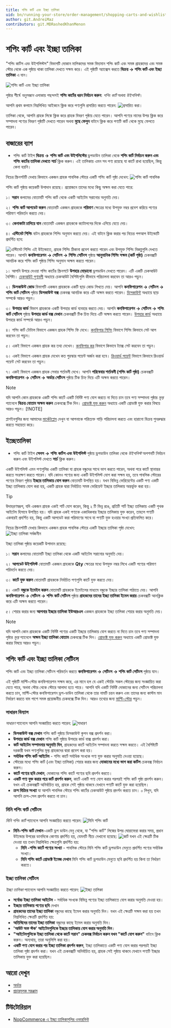 ```yaml
---
title: শপিং কার্ট এবং ইচ্ছা তালিকা
uid: bn/running-your-store/order-management/shopping-carts-and-wishlists
author: git.AndreiMaz
contributors: git.MDRashedKhanMenon
---
```


# শপিং কার্ট এবং ইচ্ছা তালিকা

"শপিং কার্টস এবং উইশলিস্টস" বিভাগটি দোকান মালিকদের সমস্ত বিদ্যমান শপিং কার্ট এবং সমস্ত গ্রাহকদের এবং সমস্ত স্টোর থেকে এক পৃষ্ঠায় থাকা তালিকা দেখতে সক্ষম করে। এই পৃষ্ঠাটি অ্যাক্সেস করতে **বিক্রয় → শপিং কার্ট এবং ইচ্ছা তালিকা** এ যান।

![শপিং কার্ট এবং ইচ্ছা তালিকা](_static/shopping-carts-and-wishlists/list.jpg)

পৃষ্ঠার শীর্ষে *অনুসন্ধান* এলাকায় পছন্দসই **শপিং কার্টের ধরন নির্বাচন করুন**: *শপিং কার্ট* অথবা *উইশলিস্ট*।

আপনি প্রথম কলামে নিম্নলিখিত আইকনে ক্লিক করে পণ্যগুলি প্রসারিত করতে পারেন: ![প্রসারিত করা](_static/shopping-carts-and-wishlists/icon.jpg)।

তালিকা থেকে, আপনি গ্রাহক লিঙ্কে ক্লিক করে গ্রাহক বিবরণ পৃষ্ঠায় যেতে পারেন। আপনি পণ্যের নামের উপর ক্লিক করে সম্পাদনা পণ্যের বিবরণ পৃষ্ঠাটি দেখতে পারেন অথবা **মুছে ফেলুন** বাটনে ক্লিক করে পণ্যটি কার্ট থেকে মুছে ফেলতে পারেন।

## বাজারের ব্যাগ

* শপিং কার্ট টাইপ **বিক্রয় → শপিং কার্ট এবং উইশলিস্টের** ড্রপডাউন তালিকা থেকে **শপিং কার্ট নির্বাচন করুন এবং শপিং কার্টের তালিকা দেখতে** **সার্চ** ক্লিক করুন। এই তালিকায় এমন সব পণ্য রয়েছে যা কার্টে রাখা হয়েছিল, কিন্তু কেনা হয়নি।

নিচের স্ক্রিনশটটি দেখায় কিভাবে একজন গ্রাহক পাবলিক স্টোরে একটি শপিং কার্ট পৃষ্ঠা দেখেন:
![শপিং কার্ট পাবলিক](_static/shopping-carts-and-wishlists/shopping-cart-public.jpg)

শপিং কার্ট পৃষ্ঠায় কয়েকটি উপাদান রয়েছে। প্রয়োজনে তাদের মধ্যে কিছু অক্ষম করা যেতে পারে:

১। **সরান** কলামের বোতামটি শপিং কার্ট থেকে একটি আইটেম সরানোর অনুমতি দেয়।

২। **শপিং কার্ট আপডেট করুন** বোতামটি একজন গ্রাহককে **পরিমাণ** ক্ষেত্রের মধ্যে উপযুক্ত নম্বর প্রবেশ করিয়ে পণ্যের পরিমাণ পরিবর্তন করতে দেয়।

৩। **কেনাকাটা চালিয়ে যান** বোতামটি একজন গ্রাহককে ক্যাটালগের দিকে এগিয়ে যেতে দেয়।

৪। **এস্টিমেট শিপিং** বাটন গ্রাহককে শিপিং অনুমান করতে দেয়। এই বাটনে ক্লিক করার পর নিচের পপআপ উইন্ডোটি প্রদর্শিত হবে:

  ![এস্টিমেট শিপিং](_static/shopping-carts-and-wishlists/estimate-shipping.jpg)
  এই উইন্ডোতে, গ্রাহক শিপিং ঠিকানা প্রবেশ করতে পারেন এবং উপযুক্ত শিপিং বিকল্পগুলি দেখতে পারেন।
  আপনি **কনফিগারেশন → সেটিংস → শিপিং সেটিংস** পৃষ্ঠায় **আনুমানিক শিপিং সক্ষম (কার্ট পৃষ্ঠা)** চেকবক্সটি আনচিক করে শপিং কার্ট পৃষ্ঠায় শিপিং অনুমান অক্ষম করতে পারেন।

১। আপনি উপরে দেওয়া শপিং কার্টের স্ক্রিনশটে **উপহার মোড়ানো** ড্রপডাউন দেখতে পারেন। এটি একটি চেকআউট বৈশিষ্ট্য। [চেকআউট গুণাবলী](xref:bn/running-your-store/order-management/checkout-attributes) অধ্যায়ে চেকআউট বৈশিষ্ট্যগুলি কীভাবে পরিচালনা করবেন তা আরও পড়ুন।

২।  **ডিসকাউন্ট কোড** বিভাগটি একজন গ্রাহককে একটি ছাড় কোড লিখতে দেয়। আপনি **কনফিগারেশন → সেটিংস → শপিং কার্ট সেটিংস** পৃষ্ঠায় **ডিসকাউন্ট বক্স** চেকবক্স আনচিক করে এটি অক্ষম করতে পারেন। [ডিসকাউন্ট](xref:bn/running-your-store/promotional-tools/discount) অধ্যায়ে ছাড় সম্পর্কে আরও পড়ুন।

৩। **উপহার কার্ড** বিভাগ গ্রাহককে একটি উপহার কার্ড ব্যবহার করতে দেয়। আপনি **কনফিগারেশন → সেটিংস → শপিং কার্ট সেটিংস** পৃষ্ঠায় **উপহার কার্ড বক্স দেখান** চেকবক্সটি টিক চিহ্ন দিয়ে এটি অক্ষম করতে পারেন। [উপহার কার্ড](xref:bn/running-your-store/promotional-tools/gift-cards) অধ্যায়ে উপহার কার্ড সম্পর্কে আরও পড়ুন।

৪। শপিং কার্ট টোটাল বিভাগে একজন গ্রাহক শিপিং ফি দেখে। [কনফিগার শিপিং](xref:bn/getting-start/configure-shipping/index) বিভাগে শিপিং কিভাবে সেট আপ করবেন তা পড়ুন।

৫। একই বিভাগে একজন গ্রাহক কর তথ্য দেখেন। [কনফিগার কর](xref:bn/get-start/configure-tax/index) বিভাগে কিভাবে ট্যাক্স সেট করবেন তা পড়ুন।

৬। একই বিভাগে একজন গ্রাহক দেখেন কত পুরস্কার পয়েন্ট অর্জন করা হবে। [রিওয়ার্ড পয়েন্ট](xref:bn/running-your-store/promotional-tools/reward-points) বিভাগে কিভাবে রিওয়ার্ড পয়েন্ট সেট করবেন তা পড়ুন।

৭। একই বিভাগে একজন গ্রাহক সেবার শর্তাবলী দেখে। আপনি **পরিষেবার শর্তাবলী (শপিং কার্ট পৃষ্ঠা)** চেকবক্সটি **কনফিগারেশন → সেটিংস → অর্ডার সেটিংস** পৃষ্ঠায় টিক চিহ্ন দিয়ে এটি অক্ষম করতে পারেন।

> [!NOTE]
>
> যদি আপনি কোন গ্রাহককে একটি শপিং কার্টে একটি নির্দিষ্ট পণ্য যোগ করতে না দিতে চান তবে পণ্য সম্পাদনা পৃষ্ঠার *মূল্য* প্যানেলে **বিক্রয় বোতাম অক্ষম করুন** চেকবক্সে টিক দিন। [প্রোডাক্ট যুক্ত করুন](xref:bn/running-your-store/catalog/products/add-products) অধ্যায়ে একটি প্রোডাক্ট যুক্ত করার বিষয়ে আরও পড়ুন।
> [!NOTE]
>
> প্লাগইনগুলির জন্য আমাদের [মার্কেটপ্লেস](http://www.nopcommerce.com/marketplace) দেখুন যা আপনাকে পরিত্যক্ত গাড়ি পরিচালনা করতে এবং হারানো বিক্রয় পুনরুদ্ধার করতে সহায়তা করে।

## ইচ্ছেতালিকা

* শপিং কার্ট টাইপ **সেলস → শপিং কার্টস এবং উইশলিস্ট** পৃষ্ঠায় ড্রপডাউন তালিকা থেকে *উইশলিস্ট* অপশনটি নির্বাচন করুন এবং উইশলিস্ট দেখতে **সার্চ** ক্লিক করুন।

একটি উইশলিস্ট এমন পণ্যগুলির একটি তালিকা যা গ্রাহক বন্ধুদের সাথে ভাগ করতে পারেন, অথবা পরে কার্টে স্থানান্তর করতে সংরক্ষণ করতে পারেন। যদি কোনও পণ্যের জন্য একটি উইশলিস্ট যোগ করা সক্ষম হয়, তবে পাবলিক স্টোরের পণ্যের বিবরণ পৃষ্ঠায় **ইচ্ছার তালিকায় যোগ করুন** বোতামটি উপস্থিত হয়। যখন বিভিন্ন ভেরিয়েন্টের একটি পণ্য একটি ইচ্ছা তালিকায় যোগ করা হয়, একটি গ্রাহক দ্বারা নির্বাচিত সমস্ত ভেরিয়েন্ট ইচ্ছার তালিকায় অন্তর্ভুক্ত করা হয়।

> [!TIP]
>
> উদাহরণস্বরূপ, যদি একজন গ্রাহক একই শার্ট যোগ করেন, কিন্তু ২ টি ভিন্ন রঙে, প্রতিটি শার্ট ইচ্ছা তালিকায় একটি পৃথক আইটেম হিসাবে উপস্থিত হয়। যদি গ্রাহক একই পণ্যকে একাধিকবার ইচ্ছার তালিকায় যুক্ত করেন, তাহলে পণ্যটি একবারই প্রদর্শিত হয়, কিন্তু একটি আপডেট করা পরিমাণের সাথে যা পণ্যটি যুক্ত হওয়ার সংখ্যা প্রতিফলিত করে।

নিচের স্ক্রিনশটটি দেখায় কিভাবে একজন গ্রাহক পাবলিক স্টোরে একটি ইচ্ছার তালিকা পৃষ্ঠা দেখেন:
![ইচ্ছা তালিকা সর্বজনীন](_static/shopping-carts-and-wishlists/wishlist-public.jpg)

ইচ্ছা তালিকা পৃষ্ঠায় কয়েকটি উপাদান রয়েছে:

১। **সরান** কলামের বোতামটি ইচ্ছা তালিকা থেকে একটি আইটেম সরানোর অনুমতি দেয়।

২।  **আপডেট উইশলিস্ট** বোতামটি একজন গ্রাহককে **Qty** ক্ষেত্রের মধ্যে উপযুক্ত নম্বর লিখে একটি পণ্যের পরিমাণ পরিবর্তন করতে দেয়।

৩। **কার্টে যুক্ত করুন** বোতামটি গ্রাহককে নির্বাচিত পণ্যগুলি কার্টে যুক্ত করতে দেয়।

৪। একটি **বন্ধুকে ইমেইল করুন** বোতামটি গ্রাহককে ইমেইলের মাধ্যমে বন্ধুকে ইচ্ছার তালিকা পাঠাতে দেয়। আপনি **কনফিগারেশন → সেটিংস → শপিং কার্ট সেটিংস** পৃষ্ঠায় **গ্রাহকদের তাদের ইচ্ছা তালিকা ইমেল করার** চেকবক্সটি আনক্লিক করে এটি অক্ষম করতে পারেন।

৫। শেয়ার করার জন্য **আপনার ইচ্ছার তালিকা ইউআরএল** একজন গ্রাহককে ইচ্ছা তালিকা শেয়ার করার অনুমতি দেয়।

> [!NOTE]
>
> যদি আপনি কোন গ্রাহককে একটি নির্দিষ্ট পণ্যের একটি ইচ্ছার তালিকায় যোগ করতে না দিতে চান তবে পণ্য সম্পাদনা পৃষ্ঠার *মূল্য* প্যানেলে **অক্ষম ইচ্ছা তালিকা বোতাম** চেকবক্সে টিক দিন। [প্রোডাক্ট যুক্ত করুন](xref:bn/running-your-store/catalog/products/add-products) অধ্যায়ে একটি প্রোডাক্ট যুক্ত করার বিষয়ে আরও পড়ুন।

## শপিং কার্ট এবং ইচ্ছা তালিকা সেটিংস

শপিং কার্ট এবং ইচ্ছা তালিকা সেটিংস পরিবর্তন করতে **কনফিগারেশন → সেটিংস → শপিং কার্ট সেটিংস** পৃষ্ঠায় যান।

এই পৃষ্ঠাটি মাল্টি-স্টোর কনফিগারেশন সক্ষম করে, এর মানে হল যে একই স্টোরিং সকল স্টোরের জন্য সংজ্ঞায়িত করা যেতে পারে, অথবা স্টোর থেকে স্টোরে আলাদা হতে পারে। আপনি যদি একটি নির্দিষ্ট দোকানের জন্য সেটিংস পরিচালনা করতে চান, মাল্টি-স্টোর কনফিগারেশন ড্রপ-ডাউন তালিকা থেকে তার নামটি চয়ন করুন এবং তাদের জন্য কাস্টম মান নির্ধারণ করতে বাম পাশে সমস্ত প্রয়োজনীয় চেকবক্সে টিক দিন। আরও তথ্যের জন্য [মাল্টি-স্টোর](xref:bn/get-start/advanced-configuration/multi-store) পড়ুন।

### সাধারন বিন্যাস

*সাধারণ* প্যানেলে আপনি সংজ্ঞায়িত করতে পারেন:
![সাধারণ](_static/shopping-carts-and-wishlists/common.png)

* **ডিসকাউন্ট বক্স দেখান** শপিং কার্ট পৃষ্ঠায় ডিসকাউন্ট কুপন বক্স প্রদর্শন করা।
* **উপহার কার্ড বক্স দেখান** শপিং কার্ট পৃষ্ঠায় উপহার কার্ড বাক্স প্রদর্শন করা।
* **কার্ট আইটেম সম্পাদনার অনুমতি দিন**, গ্রাহকদের কার্টে আইটেম সম্পাদনা করতে সক্ষম করতে। এই বৈশিষ্ট্যটি দরকারী যখন পণ্যগুলির মূল্য গ্রাহকদের দ্বারা প্রবেশ করা হয়।
* **সর্বাধিক শপিং কার্ট আইটেম** - শপিং কার্টে সর্বাধিক সংখ্যক পণ্য যুক্ত করার অনুমতি দেওয়া হয়েছে।
* স্টোরের মধ্যে শপিং কার্ট (এবং ইচ্ছা তালিকা) শেয়ার করার জন্য **দোকানের মধ্যে ভাগ করা কার্টস** চেকবক্স নির্বাচন করুন।
* **কার্টে পণ্যের ছবি দেখান**, দোকানের শপিং কার্টে পণ্যের ছবি প্রদর্শন করতে।
* **একটি পণ্য যুক্ত করার পরে কার্ট প্রদর্শন করুন**, কার্টে একটি পণ্য যোগ করার পরপরই শপিং কার্ট পৃষ্ঠা প্রদর্শন করুন। যখন এই চেকবক্সটি অনির্বাচিত হয়, গ্রাহক সেই পৃষ্ঠায় থাকবে যেখানে পণ্যটি কার্টে যুক্ত করা হয়েছিল।
* **ক্রস বিক্রির সংখ্যা** যা আপনি পাবলিক স্টোরে শপিং কার্টের চেকআউট পৃষ্ঠায় প্রদর্শন করতে চান। ০ লিখুন, যদি আপনি ক্রস-সেল প্রদর্শন করতে না চান।

### মিনি শপিং কার্ট সেটিংস

*মিনি শপিং কার্ট* প্যানেলে আপনি সংজ্ঞায়িত করতে পারেন:
![মিনি শপিং কার্ট](_static/shopping-carts-and-wishlists/mini-shopping-cart.png)

* **মিনি-শপিং কার্ট দেখান**-একটি ড্রপ ডাউন মেনু থেকে, যা "শপিং কার্ট" লিঙ্কের উপর ঘোরাফেরা করার সময়, প্রধান উইন্ডোর উপরের ডানদিকে কোণায় প্রদর্শিত হয়, যেমনটি নীচে দেখানো হয়েছে:
  ![কার্ট](_static/shopping-carts-and-wishlists/cart.png)
যখন এই ক্ষেত্রটি টিক দেওয়া হয় তখন নিম্নলিখিত ক্ষেত্রগুলি প্রদর্শিত হয়:
  * **মিনি -শপিং কার্টে পণ্যের সংখ্যা** - পাবলিক স্টোরে মিনি শপিং কার্ট ড্রপডাউন মেনুতে প্রদর্শিত পণ্যের সর্বাধিক সংখ্যা।
  * **মিনি শপিং কার্টে প্রোডাক্ট ইমেজ দেখান** মিনি শপিং কার্ট ড্রপডাউন মেনুতে ছবি প্রদর্শিত হয় কিনা তা নির্ধারণ করতে।

### ইচ্ছা তালিকা সেটিংস

*ইচ্ছা তালিকা* প্যানেলে আপনি সংজ্ঞায়িত করতে পারেন:
![ইচ্ছা তালিকা](_static/shopping-carts-and-wishlists/wishlist.png)

* **সর্বোচ্চ ইচ্ছা তালিকা আইটেম** - সর্বাধিক সংখ্যক বিভিন্ন পণ্যের ইচ্ছা তালিকাতে যোগ করার অনুমতি দেওয়া হয়।
* **ইচ্ছার তালিকায় পণ্যের ছবি** দেখান
* **গ্রাহকদের তাদের ইচ্ছা তালিকা** বন্ধুদের কাছে ইমেল করার অনুমতি দিন। যখন এই ক্ষেত্রটি সক্ষম করা হয় তখন নিম্নলিখিত ক্ষেত্রটি প্রদর্শিত হয়:
* **অতিথিদের তাদের ইচ্ছা তালিকা** বন্ধুদের কাছে ইমেল করার অনুমতি দিন।
* **'আউট অফ স্টক' আইটেমগুলিকে ইচ্ছার তালিকায় যোগ করার অনুমতি দিন**।
* **"আইটেমগুলিকে ইচ্ছা তালিকা থেকে কার্টে সরান" চেকবক্স নির্বাচন করুন যখন "কার্টে যোগ করুন"** বাটনে ক্লিক করুন। অন্যথায়, তারা অনুলিপি করা হয়।
* **একটি পণ্য যোগ করার পর ইচ্ছা তালিকা প্রদর্শন করুন**, ইচ্ছা তালিকাতে একটি পণ্য যোগ করার পরপরই ইচ্ছা তালিকা পৃষ্ঠা প্রদর্শন করা। যখন এই চেকবক্সটি অনির্বাচিত হয়, গ্রাহক সেই পৃষ্ঠায় থাকবে যেখানে পণ্যটি ইচ্ছার তালিকায় যুক্ত করা হয়েছিল।

## আরো দেখুন

* [অর্ডার](xref:bn/running-your-store/order-management/orders)
* [প্রচারমূলক সরঞ্জাম](xref:bn/running-your-store/promotional-tools/index)

## টিউটোরিয়াল

* [NopCommerce এ ইচ্ছা তালিকাগুলির ওভারভিউ](https://www.youtube.com/watch?v=9EN7oZSwIVE)
